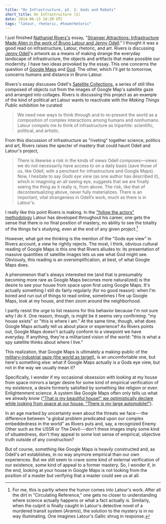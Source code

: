 ```yaml
---
title: "On Infrastructure, pt. 1: Gods and Robots"
short_title: On Infrastructure (1)
date: 2014-06-13 18:20 UTC
tags: "latour, rhetoric, #teamrhetoric"
---
```


I just finished [Nathaniel Rivers's](http://www.nathanielrivers.org/) essay, "[Stranger Attractions: Infrastructure Made Alien in the work of Bruno Latour and Jenny Odell](http://www.themediares.com/pages/artifacts/stranger-attractions.html)." I thought it was a good read on infrastructure, Latour, rhetoric, and art. Rivers is discussing [Jenny Odell](http://www.jennyodell.com/)'s artwork as a means of making strange the everyday landscape of infrastructure, the objects and artifacts that make possible our modernity. I have two ideas provoked by the essay. This one concerns the question of [Google Maps](https://www.google.com/maps/preview) and [God](http://god.com/). The other, which I'll get to tomorrow, concerns humans and distance in Bruno Latour.

Rivers's essay discusses Odell's [Satellite Collections](http://www.jennyodell.com/satellite.html), a series of still lifes composed of objects cut from the images of Google Map's satellite gaze and arranged into collages. Rivers is discussing this project as an example of the kind of political art Latour wants to reactivate with the *Making Things Public* exhibition he curated:

> We need new ways to think through and to re-present the world as a composition of complex interactions among humans and nonhumans. Latour compels me to think of infrastructure as tripartite: scientific, political, and artistic.

From this discussion of infrastructure as "riveting" together science, politics and art, Rivers raises the specter of mastery that could haunt Odell and Latour's project,

> There is likewise a risk in the kinds of views Odell composes—views we do not necessarily have access to on a daily basis (save those of us, like Odell, with a penchant for infrastructure and Google Maps). Now, I hesitate to say *Gods eye view* (as one author has described it), which in imagining an all seeing eye, suggests that we are finally seeing the thing as it really is, from above. The risk, like that of decontextualizing above, never fully materializes. There is an important, vital strangeness in Odell’s work, much as there is in Latour's.

I really like this point Rivers is making. In the ["follow the actors" methodology](http://dss-edit.com/plu/Latour_Reassembling.pdf) Latour has developed throughout his career, one gets the sense that there is no final position of mastery, no ability to see the totality of the things he's studying, even at the end of any given project.[^1]

However, what got me thinking is the mention of the "Gods eye view" in Rivers account, a view he rightly rejects. The most, I think, obvious cultural reading of Google Maps is this one that Rivers alludes to: its presentation of massive quantities of satellite images lets us see what God might see. Obviously, this reading is an oversimplification, at best, of what Google Maps does.

A phenomenon that's always interested me (and that is presumably becoming more rare as Google Maps becomes more naturalized) is the desire to see your house from space upon first using Google Maps. It's actually something I still do fairly regularly (for no good reason): when I'm bored and run out of things to read online, sometimes I fire up Google Maps, look at my house, and then zoom around the neighborhood.

I partly resist the urge to list reasons for this behavior because I'm not sure why I do it. One reason, though, is might be it seems very confirming: "my house exists" or "this is where I am." At the same time, though, what does Google Maps actually tell us about place or experience? As Rivers points out, Google Maps doesn't actually conform to a viewpoint we have everyday. If anything, they're a militarized vision of the world: "this is what a spy satellite thinks about where I live."

This realization, that Google Maps is ultimately a making-public of the [military-industrial gaze (the world as target)](http://en.wikipedia.org/wiki/Paul_Virilio), is an uncomfortable one, but here's something else: what if Google Maps actually is a Gods eye view, but not in the way we usually mean it? 

Specifically, I wonder if my occasional obsession with looking at my house from space mirrors a larger desire for some kind of empirical verification of my existence, a desire formerly satisfied by something like religion or even Enlightenment science. A system like Google Maps often only tells us what we already know (["That *is* my beautiful house!" we optimistically declare while looking from space at our house. "There *is* my large automobile!"](https://www.youtube.com/watch?v=98AJUj-qxHI&feature=kp)).

In an age marked by uncertainty even about the threats we face---the difference between "a global problem predicated upon our complex embeddedness in the world" as Rivers puts and, say, a recognized Enemy Other such as the USSR or The Devil---don't these images imply some kind of situatedness, don't they appeal to some lost sense of empirical, objective truth outside of any construction?

But of course, something like Google Maps is heavily constructed and, as Odell's art establishes, in no way anymore empirical than our own experiences. But we still seem to crave some kind of external verification of our existence, some kind of appeal to a former mastery. So, I wonder if, in the end, looking at your house in Google Maps is not looking from the position of a master but verifying that a master could see us at all.

[^1]: For me, this is partly where the humor comes into Latour's work. After all the dirt in "Circulating Reference," one gets no closer to understanding where science actually happens or what a fact actually is. Similarly, when the culprit is finally caught in Latour's detective novel of a murdered transit system (*Aramis*), the solution to the mystery is in no way illuminating. One imagines Latour's Gallic shrug in response.